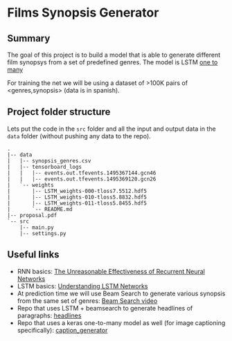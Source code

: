 # Films Synopsis Generator

## Summary
The goal of this project is to build a model that is able to generate different film synopsys from a set of predefined genres. The model is LSTM [one to many](http://karpathy.github.io/assets/rnn/diags.jpeg)

For training the net we will be using a dataset of >100K pairs of <genres,synopsis> (data is in spanish).

## Project folder structure
Lets put the code in the `src` folder and all the input and output data in the `data` folder (without pushing any data to the repo).
```
.
|-- data
|   |-- synopsis_genres.csv
|   |-- tensorboard_logs
|   |   |-- events.out.tfevents.1495367144.gcn46
|   |   |-- events.out.tfevents.1495369120.gcn26
|   `-- weights
|       |-- LSTM_weights-000-tloss7.5512.hdf5
|       |-- LSTM_weights-010-tloss5.8832.hdf5
|       |-- LSTM_weights-011-tloss5.8455.hdf5
|       `-- README.md
|-- proposal.pdf
`-- src
    |-- main.py
    |-- settings.py
```


## Useful links
- RNN basics: [The Unreasonable Effectiveness of Recurrent Neural Networks](http://karpathy.github.io/2015/05/21/rnn-effectiveness/)
- LSTM basics: [Understanding LSTM Networks](http://colah.github.io/posts/2015-08-Understanding-LSTMs/)
- At prediction time we will use Beam Search to generate various synopsis from the same set of genres: [Beam Search video](https://www.youtube.com/watch?v=UXW6Cs82UKo)
- Repo that uses LSTM + beamsearch to generate headlines of paragraphs: [headlines](https://github.com/udibr/headlines)
- Repo that uses a keras one-to-many model as well (for image captioning specifically): [caption_generator](https://github.com/anuragmishracse/caption_generator)
